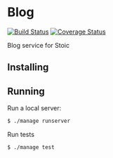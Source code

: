 Blog
====
[![Build Status](https://travis-ci.org/dankolbman/stoic-blog.svg?branch=master)](https://travis-ci.org/dankolbman/stoic-blog)
[![Coverage Status](https://coveralls.io/repos/github/dankolbman/stoic-blog/badge.svg)](https://coveralls.io/github/dankolbman/stoic-blog)

Blog service for Stoic

Installing
----------

Running
-------

Run a local server:
```bash
$ ./manage runserver
```

Run tests
```bash
$ ./manage test
```
